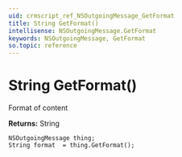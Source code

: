 ```yaml
---
uid: crmscript_ref_NSOutgoingMessage_GetFormat
title: String GetFormat()
intellisense: NSOutgoingMessage.GetFormat
keywords: NSOutgoingMessage, GetFormat
so.topic: reference
---
```


# String GetFormat()

Format of content

**Returns:** String

```crmscript
NSOutgoingMessage thing;
String format  = thing.GetFormat();
```

